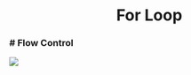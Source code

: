 <h1 align = "center">For Loop</h1>
<h3># Flow Control</h3>

<img align = "center" src = "https://www3.ntu.edu.sg/home/ehchua/programming/java/images/Flowchart_FlowControl.png">